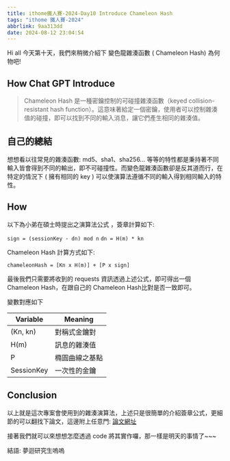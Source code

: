 ```yaml
---
title: ithome鐵人賽-2024-Day10 Introduce Chameleon Hash
tags: "ithome 鐵人賽-2024"
abbrlink: 9aa313dd
date: 2024-08-12 23:04:54
---
```

Hi all 今天第十天，我們來稍微介紹下 變色龍雜湊函數 ( Chameleon Hash) 為何物吧!

<!--more-->
## How Chat GPT Introduce

> Chameleon Hash 是一種密鑰控制的可碰撞雜湊函數（keyed collision-resistant hash function）。這意味著給定一個密鑰，使用者可以控制雜湊值的碰撞，即可以找到不同的輸入消息，讓它們產生相同的雜湊值。


## 自己的總結

想想看以往常見的雜湊函數: md5、sha1、sha256... 等等的特性都是秉持著不同輸入皆會得到不同的輸出，即不可碰撞性。而變色龍雜湊函數卻是反其道而行，在特定的情況下 ( 擁有相同的 key ) 可以使演算法遵循不同的輸入得到相同輸入的特性。

## How

以下為小弟在碩士時提出之演算法公式 ，簽章計算如下:

`sign = (sessionKey - dn) mod n`
`dn = H(m) * kn`

Chameleon Hash 計算方式如下:

`chameleonHash = [Kn x H(m)] + [P x sign]`

最後我們只需要將收到的 requests 資訊透過上述公式，即可得出一個 Chameleon Hash，在跟自己的 Chameleon Hash比對是否一致即可。

變數對應如下

| Variable | Meaning |
| --- | --- |
| (Kn, kn)  | 對稱式金鑰對 |
| H(m)  | 訊息的雜湊值 |
| P  | 橢圓曲線之基點 |
| SessionKey  | 一次性的金鑰|

## Conclusion

以上就是這次專案會使用到的雜湊演算法，上述只是很簡單的介紹簽章公式，更細節的可以翻找下論文，這邊附上任意門: [論文網址](https://ndltd.ncl.edu.tw/cgi-bin/gs32/gsweb.cgi/login?o=dnclcdr&s=id=%22110YUNT0392023%22.&searchmode=basic)

接著我們就可以來想想怎麼透過 code 將其實作囉，那一樣是明天的事情了~~~

結語:  夢迴研究生嗚嗚
